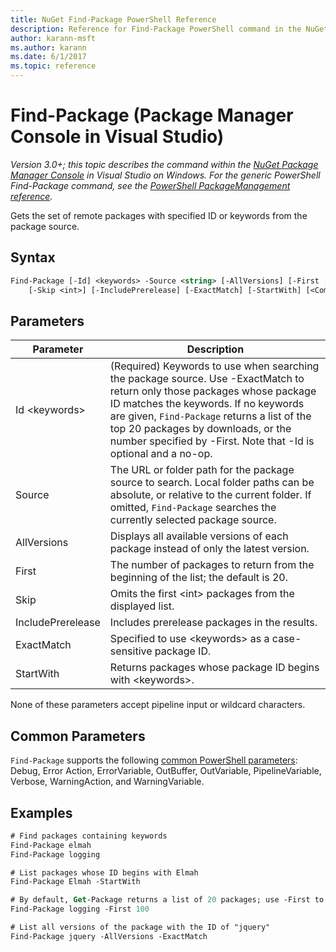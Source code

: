 ```yaml
---
title: NuGet Find-Package PowerShell Reference
description: Reference for Find-Package PowerShell command in the NuGet Package Manager Console in Visual Studio.
author: karann-msft
ms.author: karann
ms.date: 6/1/2017
ms.topic: reference
---
```


# Find-Package (Package Manager Console in Visual Studio)

*Version 3.0+; this topic describes the command within the [NuGet Package Manager Console](../consume-packages/install-use-packages-powershell.md) in Visual Studio on Windows. For the generic PowerShell Find-Package command, see the [PowerShell PackageManagement reference](/powershell/module/packagemanagement/?view=powershell-6).*

Gets the set of remote packages with specified ID or keywords from the package source.

## Syntax

```ps
Find-Package [-Id] <keywords> -Source <string> [-AllVersions] [-First [<int>]]
    [-Skip <int>] [-IncludePrerelease] [-ExactMatch] [-StartWith] [<CommonParameters>]
```

## Parameters

| Parameter | Description |
| --- | --- |
| Id &lt;keywords&gt; | (Required) Keywords to use when searching the package source. Use -ExactMatch to return only those packages whose package ID matches the keywords. If no keywords are given, `Find-Package` returns a list of the top 20 packages by downloads, or the number specified by -First. Note that -Id is optional and a no-op. |
| Source | The URL or folder path for the package source to search. Local folder paths can be absolute, or relative to the current folder. If omitted, `Find-Package` searches the currently selected package source. |
| AllVersions | Displays all available versions of each package instead of only the latest version. |
| First | The number of packages to return from the beginning of the list; the default is 20. |
| Skip | Omits the first &lt;int&gt; packages from the displayed list.  |
| IncludePrerelease | Includes prerelease packages in the results. |
| ExactMatch | Specified to use &lt;keywords&gt; as a case-sensitive package ID. |
| StartWith | Returns packages whose package ID begins with &lt;keywords&gt;. |

None of these parameters accept pipeline input or wildcard characters.

## Common Parameters

`Find-Package` supports the following [common PowerShell parameters](http://go.microsoft.com/fwlink/?LinkID=113216): Debug, Error Action, ErrorVariable, OutBuffer, OutVariable, PipelineVariable, Verbose, WarningAction, and WarningVariable.

## Examples

```ps
# Find packages containing keywords
Find-Package elmah
Find-Package logging

# List packages whose ID begins with Elmah
Find-Package Elmah -StartWith

# By default, Get-Package returns a list of 20 packages; use -First to show more
Find-Package logging -First 100

# List all versions of the package with the ID of "jquery"
Find-Package jquery -AllVersions -ExactMatch
```

